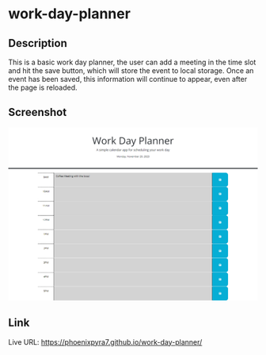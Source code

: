 # work-day-planner

## Description

This is a basic work day planner, the user can add a meeting in the time slot and hit the save button, which will store the event to local storage. Once an event has been saved, this information will continue to appear, even after the page is reloaded. 

## Screenshot

![work-day-planner](./assets/images/screenshot/Work-Day-Planner.png)


## Link 

Live URL: https://phoenixpyra7.github.io/work-day-planner/ 
